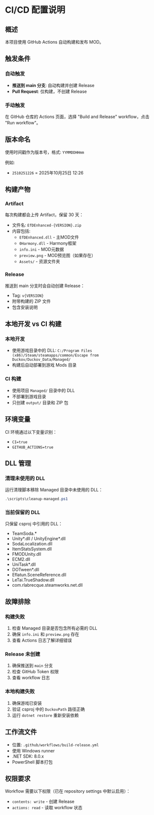 # CI/CD 配置说明

## 概述
本项目使用 GitHub Actions 自动构建和发布 MOD。

## 触发条件

### 自动触发
- **推送到 main 分支**: 自动构建并创建 Release
- **Pull Request**: 仅构建，不创建 Release

### 手动触发
在 GitHub 仓库的 Actions 页面，选择 "Build and Release" workflow，点击 "Run workflow"。

## 版本命名
使用时间戳作为版本号，格式: `YYMMDDHHmm`

例如:
- `2510251226` = 2025年10月25日 12:26

## 构建产物

### Artifact
每次构建都会上传 Artifact，保留 30 天：
- 文件名: `EfDEnhanced-{VERSION}.zip`
- 内容包括:
  - `EfDEnhanced.dll` - 主MOD文件
  - `0Harmony.dll` - Harmony框架
  - `info.ini` - MOD元数据
  - `preview.png` - MOD预览图（如果存在）
  - `Assets/` - 资源文件夹

### Release
推送到 main 分支时会自动创建 Release：
- Tag: `v{VERSION}`
- 附带构建的 ZIP 文件
- 包含安装说明

## 本地开发 vs CI 构建

### 本地开发
- 使用游戏目录中的 DLL: `C:/Program Files (x86)/Steam/steamapps/common/Escape from Duckov/Duckov_Data/Managed/`
- 构建后自动部署到游戏 Mods 目录

### CI 构建
- 使用项目 `Managed/` 目录中的 DLL
- 不部署到游戏目录
- 只创建 `output/` 目录和 ZIP 包

## 环境变量

CI 环境通过以下变量识别：
- `CI=true`
- `GITHUB_ACTIONS=true`

## DLL 管理

### 清理未使用的 DLL
运行清理脚本移除 Managed 目录中未使用的 DLL：

```powershell
.\scripts\cleanup-managed.ps1
```

### 当前保留的 DLL
只保留 csproj 中引用的 DLL：
- TeamSoda.*
- Unity*.dll / UnityEngine*.dll
- SodaLocalization.dll
- ItemStatsSystem.dll
- FMODUnity.dll
- ECM2.dll
- UniTask*.dll
- DOTween*.dll
- Eflatun.SceneReference.dll
- LeTai.TrueShadow.dll
- com.rlabrecque.steamworks.net.dll

## 故障排除

### 构建失败
1. 检查 Managed 目录是否包含所有必需的 DLL
2. 确保 `info.ini` 和 `preview.png` 存在
3. 查看 Actions 日志了解详细错误

### Release 未创建
1. 确保推送到 `main` 分支
2. 检查 GitHub Token 权限
3. 查看 workflow 日志

### 本地构建失败
1. 确保游戏已安装
2. 验证 csproj 中的 `DuckovPath` 路径正确
3. 运行 `dotnet restore` 重新安装依赖

## 工作流文件
- 位置: `.github/workflows/build-release.yml`
- 使用 Windows runner
- .NET SDK: 8.0.x
- PowerShell 脚本打包

## 权限要求
Workflow 需要以下权限（已在 repository settings 中默认启用）：
- `contents: write` - 创建 Release
- `actions: read` - 读取 workflow 状态
